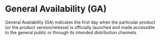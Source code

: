 # General Availability (GA)

General Availability (GA) indicates the first day when the particular product (or the product version/release) is officially launched and made accessible to the general public or through its intended distribution channels.
